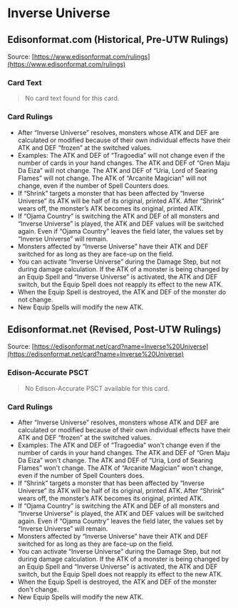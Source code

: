 # Inverse Universe

## Edisonformat.com (Historical, Pre-UTW Rulings)

Source: [https://www.edisonformat.com/rulings](https://www.edisonformat.com/rulings)

### Card Text

> No card text found for this card.

### Card Rulings

*   After “Inverse Universe” resolves, monsters whose ATK and DEF are calculated or modified because of their own individual effects have their ATK and DEF “frozen” at the switched values.
*   Examples: The ATK and DEF of “Tragoedia” will not change even if the number of cards in your hand changes. The ATK and DEF of “Gren Maju Da Eiza” will not change. The ATK and DEF of “Uria, Lord of Searing Flames” will not change. The ATK of “Arcanite Magician” will not change, even if the number of Spell Counters does.
*   If “Shrink” targets a monster that has been affected by “Inverse Universe” its ATK will be half of its original, printed ATK. After “Shrink” wears off, the monster’s ATK becomes its original, printed ATK.
*   If “Ojama Country” is switching the ATK and DEF of all monsters and “Inverse Universe” is played, the ATK and DEF values will be switched again. Even if “Ojama Country” leaves the field later, the values set by “Inverse Universe” will remain.
*   Monsters affected by “Inverse Universe” have their ATK and DEF switched for as long as they are face-up on the field.
*   You can activate “Inverse Universe” during the Damage Step, but not during damage calculation. If the ATK of a monster is being changed by an Equip Spell and “Inverse Universe” is activated, the ATK and DEF switch, but the Equip Spell does not reapply its effect to the new ATK.
*   When the Equip Spell is destroyed, the ATK and DEF of the monster do not change.
*   New Equip Spells will modify the new ATK.

## Edisonformat.net (Revised, Post-UTW Rulings)

Source: [https://edisonformat.net/card?name=Inverse%20Universe](https://edisonformat.net/card?name=Inverse%20Universe)

### Edison-Accurate PSCT

> No Edison-Accurate PSCT available for this card.

### Card Rulings

*   After “Inverse Universe” resolves, monsters whose ATK and DEF are calculated or modified because of their own individual effects have their ATK and DEF “frozen” at the switched values.
*   Examples: The ATK and DEF of “Tragoedia” won't change even if the number of cards in your hand changes. The ATK and DEF of “Gren Maju Da Eiza” won't change. The ATK and DEF of “Uria, Lord of Searing Flames” won't change. The ATK of “Arcanite Magician” won't change, even if the number of Spell Counters does.
*   If “Shrink” targets a monster that has been affected by “Inverse Universe” its ATK will be half of its original, printed ATK. After “Shrink” wears off, the monster’s ATK becomes its original, printed ATK.
*   If “Ojama Country” is switching the ATK and DEF of all monsters and “Inverse Universe” is played, the ATK and DEF values will be switched again. Even if “Ojama Country” leaves the field later, the values set by “Inverse Universe” will remain.
*   Monsters affected by “Inverse Universe” have their ATK and DEF switched for as long as they are face-up on the field.
*   You can activate “Inverse Universe” during the Damage Step, but not during damage calculation. If the ATK of a monster is being changed by an Equip Spell and “Inverse Universe” is activated, the ATK and DEF switch, but the Equip Spell does not reapply its effect to the new ATK.
*   When the Equip Spell is destroyed, the ATK and DEF of the monster don't change.
*   New Equip Spells will modify the new ATK.
            